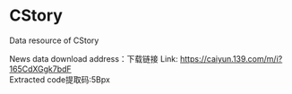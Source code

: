 # CStory
Data resource of CStory

News data download address：下载链接
Link: https://caiyun.139.com/m/i?165CdXGgk7bdF  
Extracted code提取码:5Bpx  


